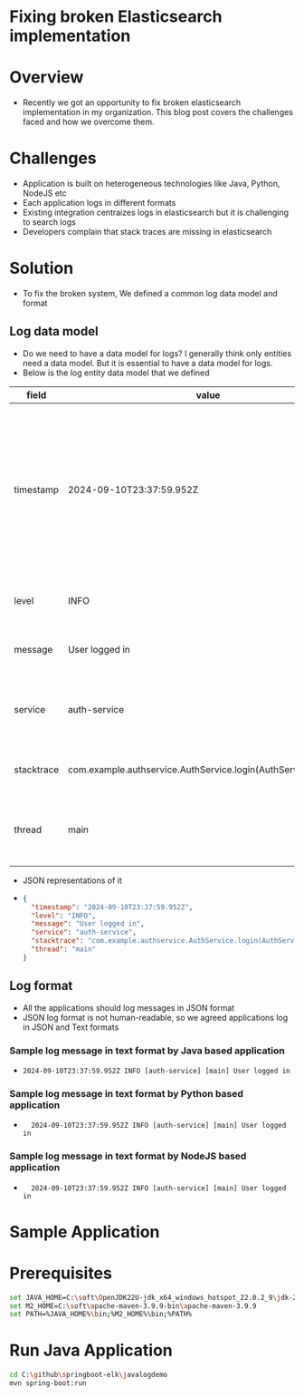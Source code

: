 # Fixing broken Elasticsearch implementation

# Overview

- Recently we got an opportunity to fix broken elasticsearch implementation in my organization. This blog post covers the
  challenges faced and how we overcome them.

# Challenges
- Application is built on heterogeneous technologies like Java, Python, NodeJS etc
- Each application logs in different formats
- Existing integration centraizes logs in elasticsearch but it is challenging to search logs
- Developers complain that stack traces are missing in elasticsearch

# Solution
- To fix the broken system, We defined a common log data model and format

## Log data model

- Do we need to have a data model for logs? I generally think only entities need a data model. But it is essential to
  have a data model for logs.
- Below is the log entity data model that we defined

| field      | value                                                          | explanation                                                                                                                                |
|------------|----------------------------------------------------------------|--------------------------------------------------------------------------------------------------------------------------------------------|
| timestamp  | 2024-09-10T23:37:59.952Z                                       | log timestamp should be in UTC (Coordinated Universal Time) because it is not affected by time zones or Daylight Saving Time (DST) changes |
| level      | INFO                                                           | log level is used to categorize logs                                                                                                       |
| message    | User logged in                                                 | log message is a human-readable message                                                                                                    |
| service    | auth-service                                                   | service name is the name of the service that generated the log                                                                             |
| stacktrace | com.example.authservice.AuthService.login(AuthService.java:10) | stacktrace is the stack trace of the log message                                                                                           |
| thread     | main                                                           | thread is the name of the thread that generated the log message                                                                            |

- JSON representations of it
- ```json
  {
    "timestamp": "2024-09-10T23:37:59.952Z",
    "level": "INFO",
    "message": "User logged in",
    "service": "auth-service",
    "stacktrace": "com.example.authservice.AuthService.login(AuthService.java:10)",
    "thread": "main"
  }
  ```

## Log format

- All the applications should log messages in JSON format
- JSON log format is not human-readable, so we agreed applications log in JSON and Text formats

### Sample log message in text format by Java based application

- ```
  2024-09-10T23:37:59.952Z INFO [auth-service] [main] User logged in
  ```

### Sample log message in text format by Python based application

- ```
    2024-09-10T23:37:59.952Z INFO [auth-service] [main] User logged in
  ```

### Sample log message in text format by NodeJS based application

- ```
    2024-09-10T23:37:59.952Z INFO [auth-service] [main] User logged in
  ```
# Sample Application
# Prerequisites
```bash
set JAVA_HOME=C:\soft\OpenJDK22U-jdk_x64_windows_hotspot_22.0.2_9\jdk-22.0.2+9
set M2_HOME=C:\soft\apache-maven-3.9.9-bin\apache-maven-3.9.9
set PATH=%JAVA_HOME%\bin;%M2_HOME%\bin;%PATH%
```
# Run Java Application
```bash
cd C:\github\springboot-elk\javalogdemo
mvn spring-boot:run
```